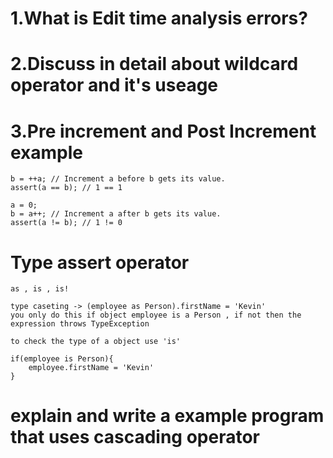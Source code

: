# 1.What is Edit time analysis errors?

# 2.Discuss in detail about wildcard operator and it's useage

# 3.Pre increment and Post Increment example

```
b = ++a; // Increment a before b gets its value.
assert(a == b); // 1 == 1

a = 0;
b = a++; // Increment a after b gets its value.
assert(a != b); // 1 != 0

```

# Type assert operator

```
as , is , is!

type caseting -> (employee as Person).firstName = 'Kevin'
you only do this if object employee is a Person , if not then the expression throws TypeException

to check the type of a object use 'is'

if(employee is Person){
    employee.firstName = 'Kevin'
}

```

# explain and write a example program that uses cascading operator
